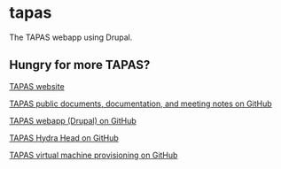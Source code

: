 tapas
=======

The TAPAS webapp using Drupal.

## Hungry for more TAPAS?
[TAPAS website](http://www.tapasproject.org/)

[TAPAS public documents, documentation, and meeting notes on GitHub](https://github.com/NEU-DSG/tapas-docs)

[TAPAS webapp (Drupal) on GitHub](https://github.com/NEU-DSG/tapas)

[TAPAS Hydra Head on GitHub](https://github.com/NEU-DSG/tapas_rails)

[TAPAS virtual machine provisioning on GitHub](https://github.com/NEU-DSG/plattr)